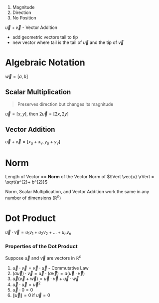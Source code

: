 1. Magnitude 
2. Direction
3. No Position
   
$\vec{u} + \vec{v}$ - Vector Addition
- add geometric vectors tail to tip
- new vector where tail is the tail of $\vec{u}$ and the tip of $\vec{v}$ 
# Algebraic Notation
$\vec{w} = [a, b]$ 
## Scalar Multiplication
> Preserves direction but changes its magnitude

$\vec{u} = [x, y]$, then $2\vec{u} = [2x, 2y]$
## Vector Addition
$\vec{u} + \vec{v} = [x_{u}+ x_{v},  y_{u} + y_{v}]$ 
# Norm
Length of Vector == **Norm** of the Vector
Norm of $\lVert \vec{u} \rVert = \sqrt{a^{2}+ b^{2}}$ 

Norm, Scalar Multiplication, and Vector Addition work the same in any number of dimensions ($\mathbb{R}^n$)

# Dot Product 
$\vec{u} \cdot \vec{v} = u_{1}v_{1} + u_{2}v_{2} +  ... + u_{n}v_{n}$ 
### Properties of the Dot Product
Suppose $\vec{u}$ and $\vec{v}$ are vectors in $\mathbb{R}^{n}$ 
1. $\vec{u} \cdot \vec{v} = \vec{v} \cdot \vec{u}$ - Commutative Law
2. $(a\vec{u}) \cdot \vec{v} = \vec{u} \cdot (a\vec{v}) = a(\vec{u} \cdot \vec{v})$ 
3. $\vec{u} (\vec{v} + \vec{w}) = \vec{u} \cdot \vec{v} + \vec{u} \cdot \vec{w}$ 
4. $\vec{u} \cdot \vec{u} = \vec{u}^{2}$ 
5. $\vec{u} \cdot 0 = 0$
6. $\lVert \vec{u} \rVert = 0$ if $\vec{u} = 0$  